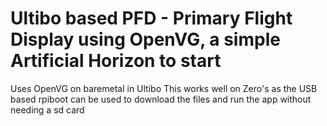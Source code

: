# Ultibo based PFD - Primary Flight Display using OpenVG, a simple Artificial Horizon to start
Uses OpenVG on baremetal in Ultibo
This works well on Zero's as the USB based rpiboot can be used to download the files and run the app without needing a sd card

